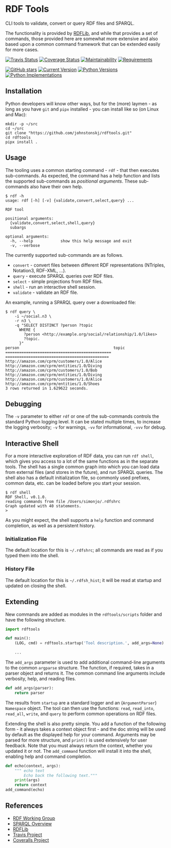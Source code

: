 # RDF Tools

CLI tools to validate, convert or query RDF files and SPARQL.

The functionality is provided by [RDFLib],
and while that provides a set of commands,
those provided here are somewhat more extensive
and also based upon a common command framework
that can be extended easily for more cases.

[![Travis Status](
  https://travis-ci.org/johnstonskj/rdftools.svg?branch=master)](
  https://travis-ci.org/johnstonskj/rdftools)
[![Coverage Status](
  https://coveralls.io/repos/github/elevont/rdftools/badge.svg?branch=master)](
  https://coveralls.io/github/elevont/rdftools?branch=master)
[![Maintainability](
  https://api.codeclimate.com/v1/badges/713dc63ecf8f8efa44d7/maintainability)](
  https://codeclimate.com/github/elevont/rdftools/maintainability)
[![Requirements](
  https://requires.io/github/elevont/rdftools/requirements.svg?branch=master)](
  https://requires.io/github/elevont/rdftools/requirements/?branch=master)
<!--
[![Doc Status](
  https://readthedocs.org/projects/rdftools/badge/?style=flat)](
  https://readthedocs.org/projects/rdftools)
-->
[![GitHub stars](
  https://img.shields.io/github/stars/elevont/rdftools.svg)](
  https://github.com/elevont/rdftools/stargazers)
[![Current Version](
  https://img.shields.io/pypi/v/rdftools.svg)](
  https://pypi.python.org/pypi/rdftools)
[![Python Versions](
  https://img.shields.io/pypi/pyversions/rdftools.svg)](
  https://pypi.python.org/pypi/rdftools)
[![Python Implementations](
  https://img.shields.io/pypi/implementation/rdftools.svg)](
  https://pypi.python.org/pypi/tdftools)

## Installation

Python developers will know other ways,
but for the (more) laymen -
as long as you have `git` and `pipx` installed -
you can install like so (on Linux and Mac):

```shell
mkdir -p ~/src
cd ~/src
git clone "https://github.com/johnstonskj/rdftools.git"
cd rdftools
pipx install .
```

## Usage

The tooling uses a common starting command - `rdf` -
that then executes sub-commands.
As expected, the command has a help function
and lists the supported sub-commands as _positional arguments_.
These sub-commands also have their own help.

```shell
$ rdf -h
usage: rdf [-h] [-v] {validate,convert,select,query} ...

RDF tool

positional arguments:
  {validate,convert,select,shell,query}
  subargs

optional arguments:
  -h, --help            show this help message and exit
  -v, --verbose
```

The currently supported sub-commands are as follows.

* `convert` - convert files between different RDF representations
  (NTriples, Notation3, RDF-XML, ...).
* `query` - execute SPARQL queries over RDF files.
* `select` - simple projections from RDF files.
* `shell` - run an interactive shell session.
* `validate` - validate an RDF file.

An example, running a SPARQL query over a downloaded file:

```shell
$ rdf query \
    -i ~/social.n3 \
    -r n3 \
    -q "SELECT DISTINCT ?person ?topic
      WHERE {
        ?person <http://example.org/social/relationship/1.0/likes>
        ?topic.
      }"
person                                         topic
============================================== =============================================
http://amazon.com/cprm/customers/1.0/Alice     http://amazon.com/cprm/entities/1.0/Diving
http://amazon.com/cprm/customers/1.0/Bob       http://amazon.com/cprm/entities/1.0/Diving
http://amazon.com/cprm/customers/1.0/Alice     http://amazon.com/cprm/entities/1.0/Shoes
3 rows returned in 1.629622 seconds.
```

## Debugging

The `-v` parameter to either `rdf` or one of the sub-commands
controls the standard Python logging level.
It can be stated multiple times,
to increase the logging verbosity;
`-v` for warnings,
`-vv` for informational,
`-vvv` for debug.

## Interactive Shell

For a more interactive exploration of RDF data,
you can run `rdf shell`,
which gives you access to a lot of the same functions
as in the separate tools.
The shell has a single common graph
into which you can load data from external files
(and stores in the future),
and run SPARQL queries.
The shell also has a default initialization file,
so commonly used prefixes, common data, etc.
can be loaded before you start your session.

```shell
$ rdf shell
RDF Shell, v0.1.0.
reading commands from file /Users/simonjo/.rdfshrc
Graph updated with 40 statements.
>
```

As you might expect,
the shell supports a `help` function and command completion,
as well as a persistent history.

### Initialization File

The default location for this is `~/.rdfshrc`;
all commands are read as if you typed them into the shell.

### History File

The default location for this is `~/.rdfsh_hist`;
it will be read at startup and updated on closing the shell.

## Extending

New commands are added as modules in the `rdftools/scripts` folder
and have the following structure.

```python
import rdftools

def main():
    (LOG, cmd) = rdftools.startup('Tool description.', add_args=None)

    ...
```

The `add_args` parameter is used
to add additional command-line arguments to the common `argparse` structure.
The function, if required, takes in a parser object and returns it.
The common command line arguments include verbosity, help, and reading files.

```python
def add_args(parser):
    return parser

```

The results from `startup` are a standard logger
and an (`ArgumentParser`) `Namespace` object.
The tool can then use the functions:
`read`, `read_into`, `read_all`, `write`, and `query`
to perform common operations on RDF files.

Extending the shell is also pretty simple.
You add a function of the following form -
it always takes a context object first -
and the doc string will be used by default
as the displayed help for your command.
Arguments may be parsed for more structure,
and `print()` is used extensively for user feedback.
Note that you must always return the context,
whether you updated it or not.
The `add_command` function will install it into the shell,
enabling help and command completion.

```python
def echo(context, args):
    """ echo text
        Echo back the following text."""
    print(args)
    return context
add_command(echo)
```

## References

* [RDF Working Group](https://www.w3.org/2011/rdf-wg/wiki/Main_Page)
* [SPARQL Overview](https://www.w3.org/TR/sparql11-overview/)
* [RDFLib]
* [Travis Project](https://travis-ci.org/johnstonskj/rdftools)
* [Coveralls Project](https://coveralls.io/github/johnstonskj/rdftools)

[RDFLib]: https://github.com/RDFLib/rdflib

